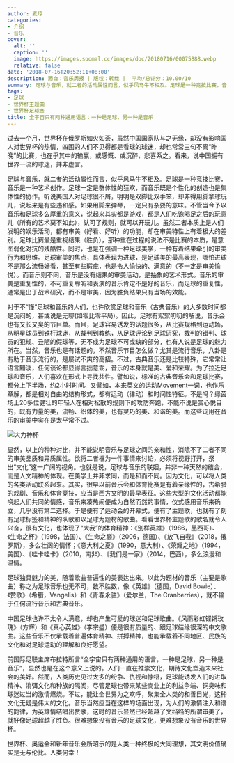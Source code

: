 ```yaml
---
author: 麦琼
categories:
- 介绍
- 音乐
cover:
  alt: ''
  caption: ''
  image: https://images.soomal.cc/images/doc/20180716/00075888.webp
  relative: false
date: '2018-07-16T20:52:11+08:00'
description: 源自：音乐周报 | 版权：转载 |  平均/总评分：10.00/10
summary: 足球与音乐，就二者的活动属性而言，似乎风马牛不相及。足球是一种竞技比赛，音乐是一种艺术创作。足球一定是群体性的狂欢，而音乐既是个性化的创造也是集体性的协作。听说美国人对足球很不屑，明明是双脚比双手笨，却非得用脚拿球玩儿，说起来是有些违和感……
tags:
- 足球
- 世界杯主题曲
- 世界杯足球赛
title: 全宇宙只有两种通用语言：一种是足球，另一种是音乐
---
```


过去一个月，世界杯在俄罗斯如火如荼，虽然中国国家队与之无缘，却没有影响国人对世界杯的热情，四围的人们不见得都是看球的球迷，却也常常三句不离“昨晚”的比赛，也在乎其中的输赢，或感慨、或沉醉，悲喜系之。看来，说中国拥有世界一流的球迷，并非虚言。

足球与音乐，就二者的活动属性而言，似乎风马牛不相及。足球是一种竞技比赛，音乐是一种艺术创作。足球一定是群体性的狂欢，而音乐既是个性化的创造也是集体性的协作。听说美国人对足球很不屑，明明是双脚比双手笨，却非得用脚拿球玩儿，说起来是有些违和感。如果用脚来弹琴，一定只有杂耍的意味。不管当今予以音乐和足球多么厚重的意义，说起来其实都是游戏，都是人们吃饱喝足之后的玩意儿（所有的艺术莫不如此），认可了规则，就可以开玩儿。虽然二者本质上是人们发明的娱乐活动，都有审美（好看、好听）的功能，却在审美特性上有着极大的差别。足球比赛最是重视结果（胜负），那种重在过程的说法不是比赛的本质，是意图弱化对抗的残酷性。同时，也是在强调一种足球美学，一种有着结果牵引的审美行为和思维。足球审美的焦点，具体表现为进球，是足球美的最高表现，哪怕进球不是那么流畅好看，甚至有些瑕疵，也是令人愉快的、满意的（不一定是审美愉悦）。而音乐则不同，音乐是没有结果的审美活动，是抽象的艺术形式。音乐的审美是重复性的，不可重复聆听和表演的音乐肯定不是好的音乐，而足球的重复性，通常是出于战术研究，而不是审美，因为胜负结果只有当场的效能。

对于不“懂”足球和音乐的人们，也许欣赏足球和音乐（古典音乐）的大多数时间都是沉闷的，甚或说是无聊(如零比零平局)。因此，足球有絮絮叨叨的解说，音乐会也有又长又臭的节目单。而且，足球容易诱发的话题很多，从比赛规格到运动场，从明星球员到铁杆球迷，从裁判到教练，从足球评论到足球研究，裁判的错判、球员的犯规、丑陋的假球等，无不成为足球不可或缺的部分，也有人说是足球的魅力所在。当然，音乐也是有话题的，不然音乐节目怎么做？尤其是流行音乐，八卦是有助于音乐流行的，是屡试不爽的高招。不过，古典音乐还是比较特殊，它常常让语言黯淡，任何谈论都显得言拙意乖，音乐的本身就是美、爱和荣耀。为了拉近足球和音乐，人们喜欢在形式上寻找共性。譬如说，标准的古典音乐会和足球比赛，都分上下半场，约2小时时间。又譬如，本来英文的运动Movement一词，也作乐章解，都是相对自由的结构形式，都有运动（律动）和时间性特征。不是吗？绿茵场上20多位健壮的年轻人在相对松散的规则下的攻防奔跑，不能不说是赏心悦目的，既有力量的美，流畅、织体的美，也有灵巧的美、和谐的美。而这些词用在音乐的审美中实在是太平常不过。

![大力神杯](https://images.soomal.cc/images/doc/20180716/00075888.webp)





显然，以上的种种对比，并不能说明音乐与足球之间的亲和性，消除不了二者不同的审美品质和异质属性。欲将二者框为一件事情来讨论，必须将视野打开，祭出“文化”这一广阔的视角。也就是说，足球与音乐的联姻，并非一种天然的结合，而是人文精神的体现。在美学上并非求同，而是和而不同。因为文化，可以将人类的各类活动联系起来。其实，很早以前音乐会和体育比赛是有着亲缘性的，古希腊的戏剧、音乐和体育竞技，应当是西方文明的最早表征。这些大型的文化活动都能唤起人们共同的情感，音乐来凑热闹便成为自然而然的事情，仪式感用音乐来确立，几乎没有第二选择。于是便有了运动会的开幕式，便有了主题歌，也就有了刻有足球标签和精神的队歌和以足球为题材的歌曲。看看世界杯主题歌的歌名就令人兴奋，很有文化，也体现了“大我”的体育精神：《别样英雄》（1986，墨西哥）、《生命之杯》（1998，法国）、《生命之巅》（2006，德国）、《放飞自我》（2018，俄罗斯），多么壮阔的情怀；《意大利之夏》（1990，意大利）、《荣耀之地》（1994，美国）、《哇卡哇卡》（2010，南非）、《我们是一家》（2014，巴西），多么浪漫和温情。

足球独具魅力的美，随着歌曲普遍性的美表达出来。以此为题材的音乐（主要是歌曲）称之为足球音乐也无不可，数不胜数，像《英雄》（德国，David Bowie）、《赞歌》（希腊，Vangelis）和《青春永驻》（爱尔兰，The Cranberries），就不输于任何流行音乐和古典音乐。

中国足球也许不太令人满意，却也产生可爱的球迷和足球歌曲。《风雨彩虹铿锵玫瑰》（方辉）和《真心英雄》（李宗盛）便是很有质量的、跟足球结缘很深的中文歌曲。这些音乐不仅承载着普遍体育精神、拼搏精神，也能承载着不同地区、民族的文化和对足球运动的理解和良好愿望。

前国际足联主席布拉特所言“全宇宙只有两种通用的语言，一种是足球，另一种是音乐”，显然也是在这个意义上说的。人们一直在推崇文化，期待文化塑造未来社会的美好。然而，人类历史见过太多的纷争、仇视和悖牾，足球能诱发人们的进取精神、消弭文化和种族的隔阂，尽管足球也带来某些商业上的利益争端、铜臭味和球迷过当的激情燃烧。不过，能让全世界为之欢呼，聚集全人类的和善目光，这种文化无疑是伟大的文化。音乐当然应当在这样的场面出现，为人们的激情注入和谐的韵律，为英雄情结唱出赞歌，这时的音乐显然已经超越了文绉绉的所谓审美了，就好像足球超越了胜负。很难想象没有音乐的足球文化，更难想象没有音乐的世界杯。

世界杯、奥运会和新年音乐会所昭示的是人类一种终极的大同理想，其文明价值确实是无与伦比。人类何幸！